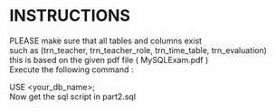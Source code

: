 # INSTRUCTIONS

PLEASE make sure that all tables and columns exist <br/>
such as (trn_teacher, trn_teacher_role, trn_time_table, trn_evaluation) <br/>
this is based on the given pdf file ( MySQLExam.pdf ) <br/>
Execute the following command : <br/>
 
 USE <your_db_name>; <br/>
 Now get the sql script in part2.sql
